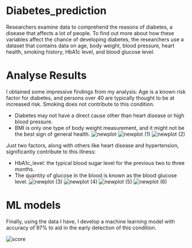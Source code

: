 # Diabetes_prediction
Researchers examine data to comprehend the reasons of diabetes, a disease that affects a lot of people. To find out more about how these variables affect the chance of developing diabetes, the researchers use a dataset that contains data on age, body weight, blood pressure, heart health, smoking history, HbA1c level, and blood glucose level.
 
 # Analyse Results
 I obtained some impressive findings from my analysis:
Age is a known risk factor for diabetes, and persons over 40 are typically thought to be at increased risk. Smoking does not contribute to this condition.
- Diabetes may not have a direct cause other than heart disease or high blood pressure.
- BMI is only one type of body weight measurement, and it might not be the best sign of general health.
![newplot](https://user-images.githubusercontent.com/67378945/235770775-de7fecb2-7f91-4dca-be06-d3be240cf811.png)
![newplot (1)](https://user-images.githubusercontent.com/67378945/235770802-991927ef-f02e-4be9-bee8-76bdaa1fa9e2.png)
![newplot (2)](https://user-images.githubusercontent.com/67378945/235770835-4f52ddba-6962-41bd-8509-6d131750d268.png)


Just two factors, along with others like heart disease and hypertension, significantly contribute to this illness:
- HbA1c_level: the typical blood sugar level for the previous two to three months.
- The quantity of glucose in the blood is known as the blood glucose level.
![newplot (3)](https://user-images.githubusercontent.com/67378945/235770956-d9043bc6-235d-4d4f-8bc3-d46afb89fd4d.png)
![newplot (4)](https://user-images.githubusercontent.com/67378945/235771163-68c596d1-2d28-4548-b697-0746f2a92be9.png)
![newplot (5)](https://user-images.githubusercontent.com/67378945/235771015-4c245f7a-0b60-4290-9d35-356b275599ed.png)
![newplot (6)](https://user-images.githubusercontent.com/67378945/235771039-60c9cd71-0089-4ed1-a78f-e9c7f67775ac.png)


# ML models

Finally, using the data I have, I develop a machine learning model with accuracy of 97% to aid in the early detection of this condition.

![score](https://user-images.githubusercontent.com/67378945/235771323-5a4e921a-7407-45a6-8cc4-b0c9981a5ac2.jpg)
